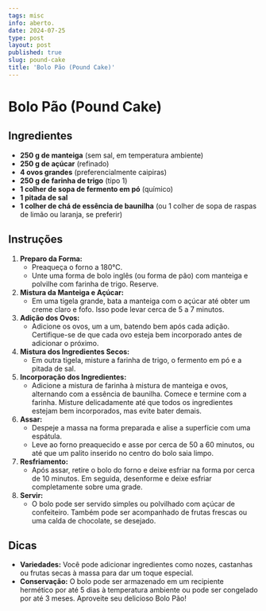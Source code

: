 ```yaml
---
tags: misc
info: aberto.
date: 2024-07-25
type: post
layout: post
published: true
slug: pound-cake
title: 'Bolo Pão (Pound Cake)'
---
```


# Bolo Pão (Pound Cake)
## Ingredientes
- **250 g de manteiga** (sem sal, em temperatura ambiente)
- **250 g de açúcar** (refinado)
- **4 ovos grandes** (preferencialmente caipiras)
- **250 g de farinha de trigo** (tipo 1)
- **1 colher de sopa de fermento em pó** (químico)
- **1 pitada de sal**
- **1 colher de chá de essência de baunilha** (ou 1 colher de sopa de raspas de limão ou laranja, se preferir)
## Instruções
1. **Preparo da Forma:**
   - Preaqueça o forno a 180°C.
   - Unte uma forma de bolo inglês (ou forma de pão) com manteiga e polvilhe com farinha de trigo. Reserve.
2. **Mistura da Manteiga e Açúcar:**
   - Em uma tigela grande, bata a manteiga com o açúcar até obter um creme claro e fofo. Isso pode levar cerca de 5 a 7 minutos.
3. **Adição dos Ovos:**
   - Adicione os ovos, um a um, batendo bem após cada adição. Certifique-se de que cada ovo esteja bem incorporado antes de adicionar o próximo.
4. **Mistura dos Ingredientes Secos:**
   - Em outra tigela, misture a farinha de trigo, o fermento em pó e a pitada de sal.
5. **Incorporação dos Ingredientes:**
   - Adicione a mistura de farinha à mistura de manteiga e ovos, alternando com a essência de baunilha. Comece e termine com a farinha. Misture delicadamente até que todos os ingredientes estejam bem incorporados, mas evite bater demais.
6. **Assar:**
   - Despeje a massa na forma preparada e alise a superfície com uma espátula.
   - Leve ao forno preaquecido e asse por cerca de 50 a 60 minutos, ou até que um palito inserido no centro do bolo saia limpo.
7. **Resfriamento:**
   - Após assar, retire o bolo do forno e deixe esfriar na forma por cerca de 10 minutos. Em seguida, desenforme e deixe esfriar completamente sobre uma grade.
8. **Servir:**
   - O bolo pode ser servido simples ou polvilhado com açúcar de confeiteiro. Também pode ser acompanhado de frutas frescas ou uma calda de chocolate, se desejado.
## Dicas
- **Variedades:** Você pode adicionar ingredientes como nozes, castanhas ou frutas secas à massa para dar um toque especial.
- **Conservação:** O bolo pode ser armazenado em um recipiente hermético por até 5 dias à temperatura ambiente ou pode ser congelado por até 3 meses.
Aproveite seu delicioso Bolo Pão!
